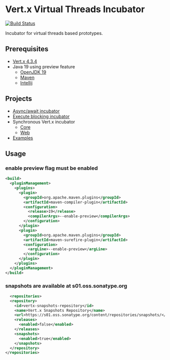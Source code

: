 # Vert.x Virtual Threads Incubator

[![Build Status](https://github.com/vert-x3/vertx-virtual-threads-incubator/workflows/CI/badge.svg?branch=main)](https://github.com/vert-x3/vertx-virtual-threads-incubator/actions?query=workflow%3ACI)

Incubator for virtual threads based prototypes.

## Prerequisites

- [Vert.x 4.3.4](https://vertx.io/docs/4.3.4)
- Java 19 using preview feature
  - [OpenJDK 19](https://jdk.java.net/19/)
  - [Maven](https://stackoverflow.com/questions/52232681/compile-and-execute-a-jdk-preview-feature-with-maven)
  - [Intellij](https://foojay.io/today/how-to-run-project-loom-from-intellij-idea/)

## Projects

- [Async/await incubator](vertx-async-await-incubator)
- [Execute blocking incubator](vertx-execute-blocking-incubator)
- Synchronous Vert.x incubator
  - [Core](vertx-core-sync-incubator)
  - [Web](vertx-web-sync-incubator)
- [Examples](examples)

## Usage

### enable preview flag must be enabled

```xml
<build>
  <pluginManagement>
    <plugins>
      <plugin>
        <groupId>org.apache.maven.plugins</groupId>
        <artifactId>maven-compiler-plugin</artifactId>
        <configuration>
          <release>19</release>
          <compilerArgs>--enable-preview</compilerArgs>
        </configuration>
      </plugin>
      <plugin>
        <groupId>org.apache.maven.plugins</groupId>
        <artifactId>maven-surefire-plugin</artifactId>
        <configuration>
          <argLine>--enable-preview</argLine>
        </configuration>
      </plugin>
    </plugins>
  </pluginManagement>
</build>
```

### snapshots are available at s01.oss.sonatype.org

```xml
  <repositories>
  <repository>
    <id>vertx-snapshots-repository</id>
    <name>Vert.x Snapshots Repository</name>
    <url>https://s01.oss.sonatype.org/content/repositories/snapshots/</url>
    <releases>
      <enabled>false</enabled>
    </releases>
    <snapshots>
      <enabled>true</enabled>
    </snapshots>
  </repository>
</repositories>
```
